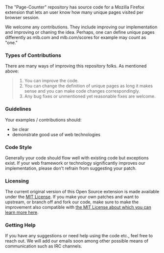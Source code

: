 The "Page-Counter" repository has source code for a Mozilla Firefox extension that lets an user know how many unique pages
visited per browser session.  

We welcome any contributions.  They include improving our implementation and improving or chaning the idea.  Perhaps, one can 
define unique pages differently as mlb.com and mlb.com/scores for example may count as "one."

### Types of Contributions

There are many ways of improving this repository folks.  As mentioned above:

> 1. You can improve the code.
> 2. You can change the definition of unique pages as long it makes sense and you can make code changes correspondingly.
> 3. Any bug fixes or unmentioned yet reasonable fixes are welcome. 

### Guidelines
Your examples / contributions should:
* be clear
* demonstrate good use of web technologies

### Code Style
Generally your code should flow well with existing code but exceptions exist.  If your web framework or technology significantly improves our implementation, please don't refrain from suggesting your patch.

### Licensing
The current original version of this Open Source extension is made available under the [MIT License](https://github.com/nyu-ossd-s19/Page-Counter/blob/master/LICENSE).  If you make your own patches and want to upstream, or branch off and fork our code, make sure to make the improvement also compatible with [the MIT License about which you can learn more here](https://opensource.org/licenses/MIT).

### Getting Help
If you have any suggestions or need help using the code etc., feel free to reach out.  We will add our emails soon among other possible means of communication such as IRC channels.

